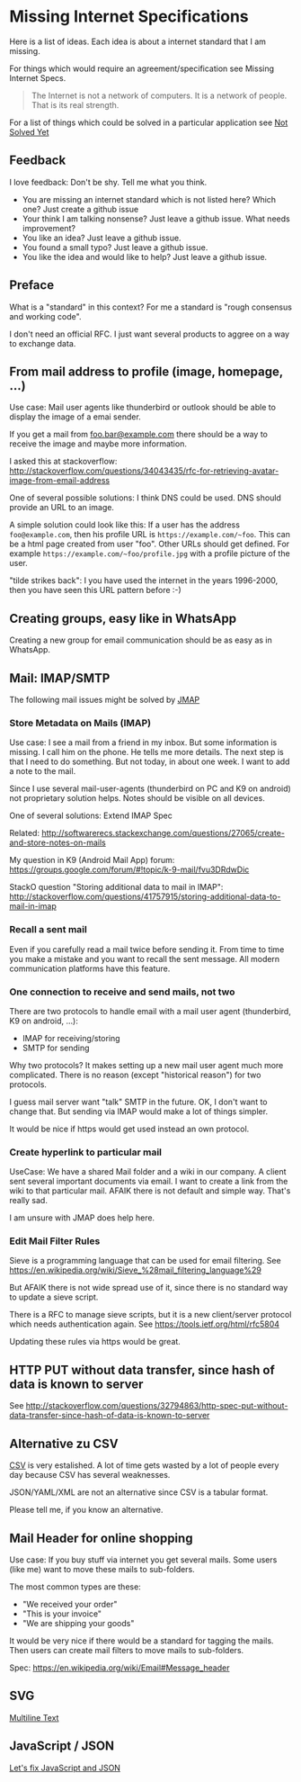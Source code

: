 # Missing Internet Specifications


Here is a list of ideas. Each idea is about a internet standard that I am missing.

For things which would require an agreement/specification see Missing Internet Specs.

> The Internet is not a network of computers. It is a network of people. That is its real strength. 

For a list of things which could be solved in a particular application see [Not Solved Yet](https://github.com/guettli/not-solved-yet)

## Feedback

I love feedback: Don't be shy. Tell me what you think.

 * You are missing an internet standard which is not listed here? Which one? Just create a github issue
 * Your think I am talking nonsense? Just leave a github issue. What needs improvement?
 * You like an idea? Just leave a github issue. 
 * You found a small typo? Just leave a github issue.
 * You like the idea and would like to help? Just leave a github issue.
 
## Preface

What is a "standard" in this context? For me a standard is "rough consensus and working code".

I don't need an official RFC. I just want several products to aggree on a way to exchange data.

## From mail address to profile (image, homepage, ...)

Use case: Mail user agents like thunderbird or outlook should be able to display the image of a emai sender.

If you get a mail from foo.bar@example.com there should be a way to receive the image and maybe more information.

I asked this at stackoverflow: http://stackoverflow.com/questions/34043435/rfc-for-retrieving-avatar-image-from-email-address

One of several possible solutions: I think DNS could be used. DNS should provide an URL to an image.

A simple solution could look like this: If a user has the address `foo@example.com`, then his profile URL is `https://example.com/~foo`. This can be a html page created from user "foo". Other URLs should get defined. For example `https://example.com/~foo/profile.jpg` with a profile picture of the user.

"tilde strikes back": I you have used the internet in the years 1996-2000, then you have seen this URL pattern before :-)

## Creating groups, easy like in WhatsApp

Creating a new group for email communication should be as easy as in
WhatsApp.

## Mail: IMAP/SMTP

The following mail issues might be solved by [JMAP](https://github.com/jmapio/jmap)

### Store Metadata on Mails (IMAP)


Use case: I see a mail from a friend in my inbox. But some information is missing. I call him on the phone. He tells me more details. The next step is that I need to do something. But not today, in about one week. I want to add a note to the mail.

Since I use several mail-user-agents (thunderbird on PC and K9 on android) not proprietary solution helps. Notes should be visible on all devices.

One of several solutions: Extend IMAP Spec

Related: http://softwarerecs.stackexchange.com/questions/27065/create-and-store-notes-on-mails

My question in K9 (Android Mail App) forum: https://groups.google.com/forum/#!topic/k-9-mail/fvu3DRdwDic

StackO question "Storing additional data to mail in IMAP": http://stackoverflow.com/questions/41757915/storing-additional-data-to-mail-in-imap

### Recall a sent mail

Even if you carefully read a mail twice before sending it. From time to time you make a mistake and you want
to recall the sent message. All modern communication platforms have this feature.

### One connection to receive and send mails, not two

There are two protocols to handle email with a mail user agent (thunderbird, K9 on android, ...):

 * IMAP for receiving/storing
 * SMTP for sending
 
Why two protocols? It makes setting up a new mail user agent much more complicated. There is no reason (except "historical reason") for two protocols. 

I guess mail server want "talk" SMTP in the future. OK, I don't want to change that. But sending via IMAP would make a lot of things simpler.

It would be nice if https would get used instead an own protocol.

### Create hyperlink to particular mail

UseCase: We have a shared Mail folder and a wiki in our company. A client sent several important documents via email. I want to create a link from the wiki to that particular mail. AFAIK there is not default and simple way. That's really sad.

I am unsure with JMAP does help here.

### Edit Mail Filter Rules

Sieve is a programming language that can be used for email filtering. See https://en.wikipedia.org/wiki/Sieve_%28mail_filtering_language%29

But AFAIK there is not wide spread use of it, since there is no standard way to update a sieve script.

There is a RFC to manage sieve scripts, but it is a new client/server protocol which needs authentication again. See https://tools.ietf.org/html/rfc5804


Updating these rules via https would be great.

## HTTP PUT without data transfer, since hash of data is known to server

See http://stackoverflow.com/questions/32794863/http-spec-put-without-data-transfer-since-hash-of-data-is-known-to-server

## Alternative zu CSV

[CSV](https://en.wikipedia.org/wiki/Comma-separated_values) is very estalished. A lot of time gets wasted by a lot of people every day because CSV has several weaknesses.

JSON/YAML/XML are not an alternative since CSV is a tabular format.

Please tell me, if you know an alternative.


## Mail Header for online shopping

Use case: If you buy stuff via internet you get several mails. Some users (like me) want to move these mails to sub-folders.


The most common types are these:

  * "We received your order"
  * "This is your invoice"
  * "We are shipping your goods"

It would be very nice if there would be a standard for tagging the mails.
Then users can create mail filters to move mails to sub-folders.

Spec: https://en.wikipedia.org/wiki/Email#Message_header

## SVG
[Multiline Text](https://stackoverflow.com/questions/58750651/multiline-text-in-svg)

## JavaScript / JSON

[Let's fix JavaScript and JSON](https://github.com/guettli/lets-fix-js)
